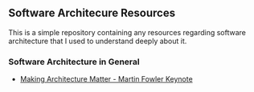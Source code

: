 ## Software Architecure Resources

This is a simple repository containing any resources regarding software architecture that I used to understand deeply about it.

### Software Architecture in General

- [Making Architecture Matter - Martin Fowler Keynote](https://www.youtube.com/watch?v=DngAZyWMGR0)
